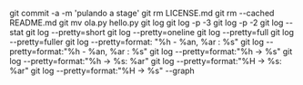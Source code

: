    git commit -a -m 'pulando a stage'
   git rm LICENSE.md
   git rm --cached README.md 
   git mv ola.py hello.py
   git log
   git log -p -3
   git log -p -2
   git log --stat 
   git log --pretty=short 
   git log --pretty=oneline 
   git log --pretty=full
   git log --pretty=fuller 
   git log --pretty=format: "%h - %an, %ar : %s"
   git log --pretty=format:"%h - %an, %ar : %s"
   git log --pretty=format:"%h -> %s"
   git log --pretty=format:"%h -> %s: %ar"
   git log --pretty=format:"%H -> %s: %ar"
   git log --pretty=format:"%H -> %s" --graph 
